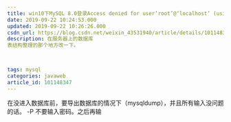 ```yaml
---
title: win10下MySQL 8.0登录Access denied for user‘root’@‘localhost’ (using password: YES)问题的解决方法
date: 2019-09-22 10:24:53.000
updated: 2019-09-22 10:26:26.000
csdn_url: https://blog.csdn.net/weixin_43531940/article/details/101148347
description: 在服务器上的数据库
表结构整理的那个地方改一下。



tags: mysql
categories: javaweb
article_id: 101148347
---
```

﻿在没进入数据库前，要导出数据库的情况下（mysqldump），并且所有输入没问题的话。
-P 不要输入密码。之后再输
